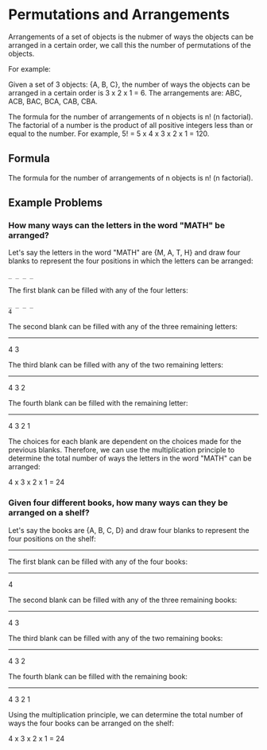 # Permutations and Arrangements

Arrangements of a set of objects is the nubmer of ways the objects can be arranged in 
a certain order, we call this the number of permutations of the objects.

For example:

Given a set of 3 objects: {A, B, C}, the number of ways the objects can be arranged in
a certain order is 3 x 2 x 1 = 6. The arrangements are: ABC, ACB, BAC, BCA, CAB, CBA.

The formula for the number of arrangements of n objects is n! (n factorial). The factorial
of a number is the product of all positive integers less than or equal to the number. For
example, 5! = 5 x 4 x 3 x 2 x 1 = 120.

## Formula

The formula for the number of arrangements of n objects is n! (n factorial).

## Example Problems

### How many ways can the letters in the word "MATH" be arranged?

Let's say the letters in the word "MATH" are {M, A, T, H} and draw four blanks to represent
the four positions in which the letters can be arranged:

```
_ _ _ _
```

The first blank can be filled with any of the four letters:

```
_ _ _ _
4
```

The second blank can be filled with any of the three remaining letters:

_ _ _ _
4 3

The third blank can be filled with any of the two remaining letters:

_ _ _ _
4 3 2

The fourth blank can be filled with the remaining letter:

_ _ _ _
4 3 2 1

The choices for each blank are dependent on the choices made for the previous blanks. Therefore,
we can use the multiplication principle to determine the total number of ways the letters in the
word "MATH" can be arranged:

4 x 3 x 2 x 1 = 24

### Given four different books, how many ways can they be arranged on a shelf?

Let's say the books are {A, B, C, D} and draw four blanks to represent the four positions on the
shelf:

_ _ _ _

The first blank can be filled with any of the four books:

_ _ _ _
4

The second blank can be filled with any of the three remaining books:

_ _ _ _
4 3

The third blank can be filled with any of the two remaining books:

_ _ _ _
4 3 2

The fourth blank can be filled with the remaining book:

_ _ _ _
4 3 2 1

Using the multiplication principle, we can determine the total number of ways the four books can be
arranged on the shelf:

4 x 3 x 2 x 1 = 24
